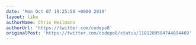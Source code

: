 ```yaml
---
date: 'Mon Oct 07 19:25:58 +0000 2019'
layout: like
authorName: Chris Heilmann
authorUrl: 'https://twitter.com/codepo8'
originalPost: 'https://twitter.com/codepo8/status/1181289584744894469'
---
```

